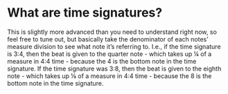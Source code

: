 # What are time signatures?

This is slightly more advanced than you need to understand right now, so feel free to tune out, but basically take the denominator of each notes’ measure division to see what note it’s referring to. I.e., if the time signature is 3:4, then the beat is given to the quarter note - which takes up ¼ of a measure in 4:4 time - because the 4 is the bottom note in the time signature. If the time signature was 3:8, then the beat is given to the eighth note - which takes up ⅛ of a measure in 4:4 time - because the 8 is the bottom note in the time signature.